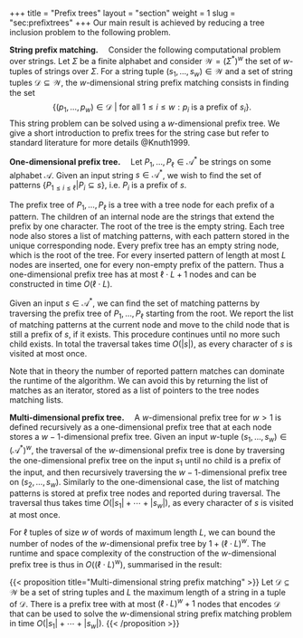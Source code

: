 +++
title = "Prefix trees"
layout = "section"
weight = 1
slug = "sec:prefixtrees"
+++
Our main result is achieved by reducing a tree inclusion problem to the following problem.

**String prefix matching.**&emsp;
Consider the following computational problem over strings.
Let $\Sigma$ be a finite alphabet and consider $\mathcal{W} = (\Sigma^*)^w$
the set of $w$-tuples of strings over $\Sigma$.
For a string tuple $(s_1, \dots, s_w) \in \mathcal{W}$ and a set of string tuples $\mathcal{D} \subseteq \mathcal{W}$,
the $w$-dimensional string prefix matching consists in finding the set
$$\{ (p_1, \dots, p_w) \in \mathcal{D} \ | \ \text{for all }1 \leq i \leq w: p_i\text{ is a prefix of }s_i \}.$$
This string problem can be solved using a $w$-dimensional prefix tree.
We give a short introduction to prefix trees for the string case but refer
to standard literature for more details @Knuth1999.

**One-dimensional prefix tree.**&emsp;
Let $P_1, \dots, P_\ell \in \mathcal{A}^\ast$ be strings on some alphabet $\mathcal{A}$.
Given an input string $s\in\mathcal{A}^\ast$, we wish to find the set of
patterns $\{ P_{1 \leq i \leq \ell} | P_i \subseteq s\}$, i.e. $P_i$ is a prefix of $s$.

The prefix tree of $P_1, \dots, P_\ell$ is a tree with a tree node for each prefix of
a pattern. The children of an internal node are the strings that extend the prefix
by one character. The root of the tree is the empty string.
Each tree node also stores a list of matching patterns, with each pattern stored in the unique corresponding node.
Every prefix tree has an empty string node, which is the root of the tree.
For every inserted pattern of length at most $L$ nodes are inserted, one
for every non-empty prefix of the pattern. Thus a one-dimensional prefix tree
has at most $\ell \cdot L + 1$ nodes and can be constructed in time $O(\ell \cdot L)$.

Given an input $s \in \mathcal{A}^\ast$, we can find the set of matching patterns
by traversing the prefix tree of $P_1, \dots, P_\ell$ starting from the root.
We report the list of matching patterns at the current node
and move to the child node that is still a prefix of $s$, if it exists.
This procedure continues until no more such child exists.
In total the traversal takes time $O(|s|)$, as every character of $s$ is visited
at most once.

Note that in theory the number of reported pattern matches can dominate the runtime
of the algorithm. We can avoid this
by returning the list of matches as an iterator, stored as a list of pointers
to the tree nodes matching lists.

**Multi-dimensional prefix tree.**&emsp;
A $w$-dimensional prefix tree for $w > 1$ is defined recursively as a one-dimensional
prefix tree that at each node stores a $w-1$-dimensional prefix tree.
Given an input $w$-tuple $(s_1, \dots, s_w) \in (\mathcal{A}^\ast)^w$,
the traversal of the $w$-dimensional prefix tree is done by traversing the one-dimensional
prefix tree on the input $s_1$ until no child is a prefix of the input,
and then recursively traversing the $w-1$-dimensional prefix tree on $(s_2, \dots, s_w)$.
Similarly to the one-dimensional case, the list of matching patterns is stored at prefix tree nodes
and reported during traversal.
The traversal thus takes time $O(|s_1| + \cdots + |s_w|)$, as every character of $s$ is visited
at most once.

For $\ell$ tuples of size $w$ of words of maximum length $L$, we can bound the number of nodes
of the $w$-dimensional prefix tree by $1 + (\ell \cdot L)^w$.
The runtime and space complexity of the construction of the $w$-dimensional prefix tree
is thus in $O((\ell \cdot L)^w)$, summarised in the result:

{{< proposition title="Multi-dimensional string prefix matching" >}}
  Let $\mathcal{D} \subseteq \mathcal{W}$ be a set of string tuples
  and $L$ the maximum length of a string in a tuple of $\mathcal{D}$.
  There is a prefix tree with at most $(\ell \cdot L)^w + 1$ nodes
  that encodes $\mathcal{D}$ that can be used to solve
  the $w$-dimensional string prefix matching problem
  in time $O(|s_1| + \cdots + |s_w|)$.
{{< /proposition >}}
